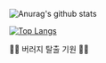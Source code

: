 ![Anurag's github stats](https://github-readme-stats.vercel.app/api?username=degurii&show_icons=true&theme=cobalt) 

[![Top Langs](https://github-readme-stats.vercel.app/api/top-langs/?username=degurii&layout=compact)](https://github.com/anuraghazra/github-readme-stats)



🐛🐛 버러지 탈출 기원 🐛🐛
<!--
**degurii/degurii** is a ✨ _special_ ✨ repository because its `README.md` (this file) appears on your GitHub profile.

Here are some ideas to get you started:

- 🔭 I’m currently working on ...
- 🌱 I’m currently learning ...
- 👯 I’m looking to collaborate on ...
- 🤔 I’m looking for help with ...
- 💬 Ask me about ...
- 📫 How to reach me: ...
- 😄 Pronouns: ...
- ⚡ Fun fact: ...
-->
